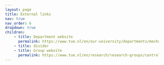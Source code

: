 ```yaml
---
layout: page
title: External links
nav: true
nav_order: 6
dropdown: true
children: 
    - title: Department website
      permalink: https://www.tue.nl/en/our-university/departments/mechanical-engineering/the-department/
    - title: divider
    - title: Group website
      permalink: https://www.tue.nl/en/research/research-groups/control-systems-technology/
---
```

